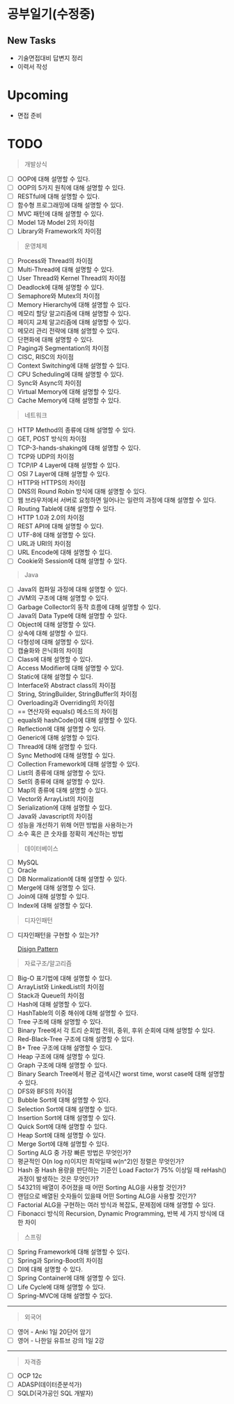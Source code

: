 # **공부일기(수정중)**

## **New Tasks**

- 기술면접대비 답변지 정리
- 이력서 작성

# U**pcoming**

- 면접 준비

# **TODO**

> 개발상식

- [ ]  OOP에 대해 설명할 수 있다.
- [ ]  OOP의 5가지 원칙에 대해 설명할 수 있다.
- [ ]  RESTful에 대해 설명할 수 있다.
- [ ]  함수형 프로그래밍에 대해 설명할 수 있다.
- [ ]  MVC 패턴에 대해 설명할 수 있다.
- [ ]  Model 1과 Model 2의 차이점
- [ ]  Library와 Framework의 차이점

> 운영체제

- [ ]  Process와 Thread의 차이점
- [ ]  Multi-Thread에 대해 설명할 수 있다.
- [ ]  User Thread와 Kernel Thread의 차이점
- [ ]  Deadlock에 대해 설명할 수 있다.
- [ ]  Semaphore와 Mutex의 차이점
- [ ]  Memory Hierarchy에 대해 설명할 수 있다.
- [ ]  메모리 할당 알고리즘에 대해 설명할 수 있다.
- [ ]  페이지 교체 알고리즘에 대해 설명할 수 있다.
- [ ]  메모리 관리 전략에 대해 설명할 수 있다.
- [ ]  단편화에 대해 설명할 수 있다.
- [ ]  Paging과 Segmentation의 차이점
- [ ]  CISC, RISC의 차이점
- [ ]  Context Switching에 대해 설명할 수 있다.
- [ ]  CPU Scheduling에 대해 설명할 수 있다.
- [ ]  Sync와 Async의 차이점
- [ ]  Virtual Memory에 대해 설명할 수 있다.
- [ ]  Cache Memory에 대해 설명할 수 있다.

> 네트워크

- [ ]  HTTP Method의 종류에 대해 설명할 수 있다.
- [ ]  GET, POST 방식의 차이점
- [ ]  TCP-3-hands-shaking에 대해 설명할 수 있다.
- [ ]  TCP와 UDP의 차이점
- [ ]  TCP/IP 4 Layer에 대해 설명할 수 있다.
- [ ]  OSI 7 Layer에 대해 설명할 수 있다.
- [ ]  HTTP와 HTTPS의 차이점
- [ ]  DNS의 Round Robin 방식에 대해 설명할 수 있다.
- [ ]  웹 브라우저에서 서버로 요청하면 일어나는 일련의 과정에 대해 설명할 수 있다.
- [ ]  Routing Table에 대해 설명할 수 있다.
- [ ]  HTTP 1.0과 2.0의 차이점
- [ ]  REST API에 대해 설명할 수 있다.
- [ ]  UTF-8에 대해 설명할 수 있다.
- [ ]  URL과 URI의 차이점
- [ ]  URL Encode에 대해 설명할 수 있다.
- [ ]  Cookie와 Session에 대해 설명할 수 있다.

> Java

- [ ]  Java의 컴파일 과정에 대해 설명할 수 있다.
- [ ]  JVM의 구조에 대해 설명할 수 있다.
- [ ]  Garbage Collector의 동작 흐름에 대해 설명할 수 있다.
- [ ]  Java의 Data Type에 대해 설명할 수 있다.
- [ ]  Object에 대해 설명할 수 있다.
- [ ]  상속에 대해 설명할 수 있다.
- [ ]  다형성에 대해 설명할 수 있다.
- [ ]  캡슐화와 은닉화의 차이점
- [ ]  Class에 대해 설명할 수 있다.
- [ ]  Access Modifier에 대해 설명할 수 있다.
- [ ]  Static에 대해 설명할 수 있다.
- [ ]  Interface와 Abstract class의 차이점
- [ ]  String, StringBuilder, StringBuffer의 차이점
- [ ]  Overloading과 Overriding의 차이점
- [ ]  == 연산자와 equals() 메소드의 차이점
- [ ]  equals와 hashCode()에 대해 설명할 수 있다.
- [ ]  Reflection에 대해 설명할 수 있다.
- [ ]  Generic에 대해 설명할 수 있다.
- [ ]  Thread에 대해 설명할 수 있다.
- [ ]  Sync Method에 대해 설명할 수 있다.
- [ ]  Collection Framework에 대해 설명할 수 있다.
- [ ]  List의 종류에 대해 설명할 수 있다.
- [ ]  Set의 종류에 대해 설명할 수 있다.
- [ ]  Map의 종류에 대해 설명할 수 있다.
- [ ]  Vector와 ArrayList의 차이점
- [ ]  Serialization에 대해 설명할 수 있다.
- [ ]  Java와 Javascript의 차이점
- [ ]  성능을 개선하기 위해 어떤 방법을 사용하는가
- [ ]  소수 혹은 큰 숫자를 정확히 계산하는 방법

> 데이터베이스

- [ ]  MySQL
- [ ]  Oracle
- [ ]  DB Normalization에 대해 설명할 수 있다.
- [ ]  Merge에 대해 설명할 수 있다.
- [ ]  Join에 대해 설명할 수 있다.
- [ ]  Index에 대해 설명할 수 있다.

> 디자인패턴

- [ ]  디자인패턴을 구현할 수 있는가?

    [Disign Pattern](https://www.notion.so/6054507c45ac400492ef45772b40416c)

> 자료구조/알고리즘

- [ ]  Big-O 표기법에 대해 설명할 수 있다.
- [ ]  ArrayList와 LinkedList의 차이점
- [ ]  Stack과 Queue의 차이점
- [ ]  Hash에 대해 설명할 수 있다.
- [ ]  HashTable의 이중 해쉬에 대해 설명할 수 있다.
- [ ]  Tree 구조에 대해 설명할 수 있다.
- [ ]  Binary Tree에서 각 트리 순회법 전위, 중위, 후위 순회에 대해 설명할 수 있다.
- [ ]  Red-Black-Tree 구조에 대해 설명할 수 있다.
- [ ]  B+ Tree 구조에 대해 설명할 수 있다.
- [ ]  Heap 구조에 대해 설명할 수 있다.
- [ ]  Graph 구조에 대해 설명할 수 있다.
- [ ]  Binary Search Tree에서 평균 검색시간 worst time, worst case에 대해 설명할 수 있다.
- [ ]  DFS와 BFS의 차이점
- [ ]  Bubble Sort에 대해 설명할 수 있다.
- [ ]  Selection Sort에 대해 설명할 수 있다.
- [ ]  Insertion Sort에 대해 설명할 수 있다.
- [ ]  Quick Sort에 대해 설명할 수 있다.
- [ ]  Heap Sort에 대해 설명할 수 있다.
- [ ]  Merge Sort에 대해 설명할 수 있다.
- [ ]  Sorting ALG 중 가장 빠른 방법은 무엇인가?
- [ ]  평균적인 O(n log n)이지만 최악일때 w(n^2)인 정렬은 무엇인가?
- [ ]  Hash 중 Hash 용량을 판단하는 기준인 Load Factor가 75% 이상일
 때 reHash() 과정이 발생하는 것은 무엇인가?
- [ ]  54321의 배열이 주어졌을 때 어떤 Sorting ALG을 사용할 것인가?
- [ ]  랜덤으로 배열된 숫자들이 있을때 어떤 Sorting ALG을 사용할 것인가?
- [ ]  Factorial ALG을 구현하는 여러 방식과 복잡도, 문제점에 대해 설명할
 수 있다.
- [ ]  Fibonacci 방식의 Recursion, Dynamic Programming, 반복 세 가지 방식에 대한 차이

> 스프링

- [ ]  Spring Framework에 대해 설명할 수 있다.
- [ ]  Spring과 Spring-Boot의 차이점
- [ ]  DI에 대해 설명할 수 있다.
- [ ]  Spring Container에 대해 설명할 수 있다.
- [ ]  Life Cycle에 대해 설명할 수 있다.
- [ ]  Spring-MVC에 대해 설명할 수 있다.

---

> 외국어

- [ ]  영어 - Anki 1일 20단어 암기
- [ ]  영어 - 나한일 유튜브 강의  1일 2강

---

> 자격증

- [ ]  OCP 12c
- [ ]  ADASP(데이터준분석가)
- [ ]  SQLD(국가공인 SQL 개발자)
